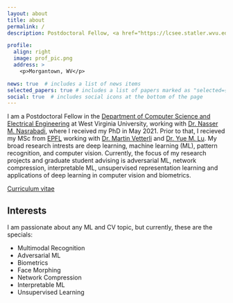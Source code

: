 ```yaml
---
layout: about
title: about
permalink: /
description: Postdoctoral Fellow, <a href="https://lcsee.statler.wvu.edu/">West Virginia University</a>.

profile:
  align: right
  image: prof_pic.png
  address: >
    <p>Morgantown, WV</p>

news: true  # includes a list of news items
selected_papers: true # includes a list of papers marked as "selected={true}"
social: true  # includes social icons at the bottom of the page
---
```


I am a Postdoctoral Fellow in the [Department of Computer Science and Electrical Engineering](https://lcsee.statler.wvu.edu/) at West Virginia University, working with [Dr. Nasser M. Nasrabadi](https://nassernasrabadi.faculty.wvu.edu/), where I received my PhD in May 2021. Prior to that, I recieved my MSc from [EPFL](https://www.epfl.ch/en/) working with [Dr. Martin Vetterli](https://www.epfl.ch/labs/lcav/people/martin-vetterli/) and [Dr. Yue M. Lu](https://lu.seas.harvard.edu/). My broad research intrests are deep learning, machine learning (ML), pattern recognition, and computer vision. Currently, the focus of my research projects and graduate student advising is adversarial ML, network compression, interpretable ML, unsupervised representation learning and applications of deep learning in computer vision and biometrics.

[Curriculum vitae](assets/Sobhan_CV.pdf)

Interests
----

I am passionate about any ML and CV topic, but currently, these are the specials:

- Multimodal Recognition
- Adversarial ML
- Biometrics
- Face Morphing
- Network Compression
- Interpretable ML
- Unsupervised Learning

